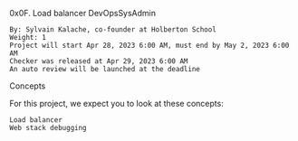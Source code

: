 0x0F. Load balancer
DevOpsSysAdmin

    By: Sylvain Kalache, co-founder at Holberton School
    Weight: 1
    Project will start Apr 28, 2023 6:00 AM, must end by May 2, 2023 6:00 AM
    Checker was released at Apr 29, 2023 6:00 AM
    An auto review will be launched at the deadline

Concepts

For this project, we expect you to look at these concepts:

    Load balancer
    Web stack debugging

